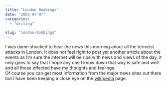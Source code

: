 ```yaml
---
title: "London Bombings"
date: "2005-07-07"
categories: 
  - "writing"

slug: "london-bombings"
---
```


I was damn shocked to hear the news this morning about all the terrorist attacks in London. It does not feel right to post yet another article about the events as I’m sure the internet will be ripe with news and views of the day, it only goes to say that I hope any one I know down that way is safe and well and all those effected have my thoughts and feelings.  
Of course you can get most information from the major news sites out there but I have been keeping a close eye on the [wikipedia](https://en.wikipedia.org/wiki/7_July_2005_London_bombing) page.
